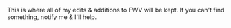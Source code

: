 This is where all of my edits & additions to FWV will be kept. If you can't find something, notify me & I'll help.
